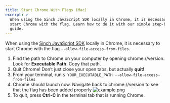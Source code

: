 ```yaml
---
title: Start Chrome With Flags (Mac)
excerpt: >-
  When using the Sinch JavaScript SDK locally in Chrome, it is necessary to
  start Chrome with the flag. Learn how to do it with our simple step-by-step
  guide.
---
```

When using the [Sinch JavaScript SDK](doc:voice-for-js) locally in Chrome, it is necessary to start Chrome with the flag `--allow-file-access-from-files`.

 1. Find the path to Chrome on your computer by opening chrome://version. Look for **Executable Path**. Copy that path.
 2. Quit Chrome\! Don’t just close your open tabs, but actually **quit\!** 
 3. From your terminal, run `$ YOUR_EXECUTABLE_PATH --allow-file-access-from-files`
 4. Chrome should launch now. Navigate back to chrome://version to see that the flag has been added properly 
   ![example.png](images\9069eea-example.png)
 5. To quit, press **Ctrl-C** in the terminal tab that is running Chrome.

